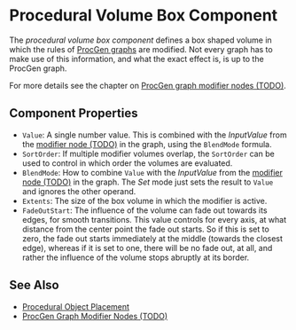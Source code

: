# Procedural Volume Box Component

The *procedural volume box component* defines a box shaped volume in which the rules of [ProcGen graphs](procgen-graph-asset.md) are modified. Not every graph has to make use of this information, and what the exact effect is, is up to the ProcGen graph.

For more details see the chapter on [ProcGen graph modifier nodes (TODO)](procgen-graph-modifiers.md).

## Component Properties

* `Value`: A single number value. This is combined with the *InputValue* from the [modifier node (TODO)](procgen-graph-modifiers.md) in the graph, using the `BlendMode` formula.
* `SortOrder`: If multiple modifier volumes overlap, the `SortOrder` can be used to control in which order the volumes are evaluated.
* `BlendMode`: How to combine `Value` with the *InputValue* from the [modifier node (TODO)](procgen-graph-modifiers.md) in the graph. The *Set* mode just sets the result to `Value` and ignores the other operand.
* `Extents`: The size of the box volume in which the modifier is active.
* `FadeOutStart`: The influence of the volume can fade out towards its edges, for smooth transitions. This value controls for every axis, at what distance from the center point the fade out starts. So if this is set to zero, the fade out starts immediately at the middle (towards the closest edge), whereas if it is set to one, there will be no fade out, at all, and rather the influence of the volume stops abruptly at its border.

## See Also

* [Procedural Object Placement](procedural-object-placement.md)
* [ProcGen Graph Modifier Nodes (TODO)](procgen-graph-modifiers.md)

